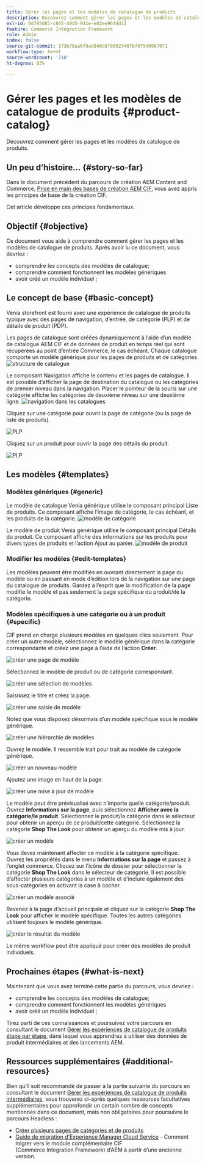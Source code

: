 ```yaml
---
title: Gérer les pages et les modèles de catalogue de produits
description: Découvrez comment gérer les pages et les modèles de catalogue de produits
exl-id: 0d795d85-c865-40d5-941e-e02ee96fdd11
feature: Commerce Integration Framework
role: Admin
index: false
source-git-commit: 173b70aa6f9ad848d0f80923407bf07540987071
workflow-type: tm+mt
source-wordcount: '718'
ht-degree: 83%

---
```


# Gérer les pages et les modèles de catalogue de produits {#product-catalog}

Découvrez comment gérer les pages et les modèles de catalogue de produits.

## Un peu d’histoire… {#story-so-far}

Dans le document précédent du parcours de création AEM Content and Commerce, [Prise en main des bases de création AEM CIF](getting-started.md), vous avez appris les principes de base de la création CIF.

Cet article développe ces principes fondamentaux.

## Objectif {#objective}

Ce document vous aide à comprendre comment gérer les pages et les modèles de catalogue de produits. Après avoir lu ce document, vous devriez :

* comprendre les concepts des modèles de catalogue;
* comprendre comment fonctionnent les modèles génériques
* avoir créé un modèle individuel ;

## Le concept de base {#basic-concept}

Venia storefront est fourni avec une expérience de catalogue de produits typique avec des pages de navigation, d’entrée, de catégorie (PLP) et de détails de produit (PDP).

Les pages de catalogue sont créées dynamiquement à l’aide d’un modèle de catalogue AEM CIF et de données de produit en temps réel qui sont récupérées au point d’entrée Commerce, le cas échéant. Chaque catalogue comporte un modèle générique pour les pages de produits et de catégories.
![structure de catalogue](assets/catalog-structure.png)

Le composant Navigation affiche le contenu et les pages de catalogue. Il est possible d’afficher la page de destination du catalogue ou les catégories de premier niveau dans la navigation. Placer le pointeur de la souris sur une catégorie affiche les catégories de deuxième niveau sur une deuxième ligne.
![navigation dans les catalogues](assets/catalog-navigation.png)

Cliquez sur une catégorie pour ouvrir la page de catégorie (ou la page de liste de produits).

![PLP](assets/catalog-plp.png)

Cliquez sur un produit pour ouvrir la page des détails du produit.

![PLP](assets/catalog-pdp.png)

## Les modèles {#templates}

### Modèles génériques {#generic}

Le modèle de catalogue Venia générique utilise le composant principal Liste de produits. Ce composant affiche l’image de catégorie, le cas échéant, et les produits de la catégorie.
![modèle de catégorie](assets/category-template.png)

Le modèle de produit Venia générique utilise le composant principal Détails du produit. Ce composant affiche des informations sur les produits pour divers types de produits et l’action Ajout au panier.
![modèle de produit](assets/product-template.png)

### Modifier les modèles {#edit-templates}

Les modèles peuvent être modifiés en ouvrant directement la page du modèle ou en passant en mode d’édition lors de la navigation sur une page du catalogue de produits. Gardez à l’esprit que la modification de la page modifie le modèle et pas seulement la page spécifique du produit/de la catégorie.

### Modèles spécifiques à une catégorie ou à un produit {#specific}

CIF prend en charge plusieurs modèles en quelques clics seulement. Pour créer un autre modèle, sélectionnez le modèle générique dans la catégorie correspondante et créez une page à l’aide de l’action **Créer**.

![créer une page de modèle](assets/create-template-page.png)

Sélectionnez le modèle de produit ou de catégorie correspondant.

![créer une sélection de modèles](assets/create-template-select.png)

Saisissez le titre et créez la page.

![créer une saisie de modèle](assets/create-template-enter.png)

Notez que vous disposez désormais d’un modèle spécifique sous le modèle générique.

![créer une hiérarchie de modèles](assets/create-template-hierachry.png)

Ouvrez le modèle. Il ressemble trait pour trait au modèle de catégorie générique.

![créer un nouveau modèle](assets/create-template-new.png)

Ajoutez une image en haut de la page.

![créer une mise à jour de modèle](assets/create-template-update.png)

Le modèle peut être prévisualisé avec n’importe quelle catégorie/produit. Ouvrez **Informations sur la page**, puis sélectionnez **Afficher avec la catégorie/le produit**. Sélectionnez le produit/la catégorie dans le sélecteur pour obtenir un aperçu de ce produit/cette catégorie. Sélectionnez la catégorie **Shop The Look** pour obtenir un aperçu du modèle mis à jour.

![créer un modèle ](assets/create-template-picker.png)

Vous devez maintenant affecter ce modèle à la catégorie spécifique. Ouvrez les propriétés dans le menu **Informations sur la page** et passez à l’onglet commerce. Cliquez sur l’icône de dossier pour sélectionner la catégorie **Shop The Look** dans le sélecteur de catégorie. Il est possible d’affecter plusieurs catégories à un modèle et d’inclure également des sous-catégories en activant la case à cocher.

![créer un modèle associé](assets/create-template-associate.png)

Revenez à la page d’accueil principale et cliquez sur la catégorie **Shop The Look** pour afficher le modèle spécifique. Toutes les autres catégories utilisent toujours le modèle générique.

![créer le résultat du modèle](assets/create-template-result.png)

Le même workflow peut être appliqué pour créer des modèles de produit individuels.

## Prochaines étapes {#what-is-next}

Maintenant que vous avez terminé cette partie du parcours, vous devriez :

* comprendre les concepts des modèles de catalogue;
* comprendre comment fonctionnent les modèles génériques
* avoir créé un modèle individuel ;

Tirez parti de ces connaissances et poursuivez votre parcours en consultant le document [Gérer les expériences de catalogue de produits étape par étape](staged-catalog.md), dans lequel vous apprendrez à utiliser des données de produit intermédiaires et des lancements AEM.

## Ressources supplémentaires {#additional-resources}

Bien qu’il soit recommandé de passer à la partie suivante du parcours en consultant le document [Gérer les expériences de catalogue de produits intermédiaires](staged-catalog.md), vous trouverez ci-après quelques ressources facultatives supplémentaires pour approfondir un certain nombre de concepts mentionnés dans ce document, mais non obligatoires pour poursuivre le parcours Headless :

* [Créer plusieurs pages de catégories et de produits](/help/commerce-cloud/authoring/multi-template-usage.md)
* [Guide de migration d’Experience Manager Cloud Service](/help/commerce-cloud/migration.md) - Comment migrer vers le module complémentaire CIF (Commerce Integration Framework) d’AEM à partir d’une ancienne version.
